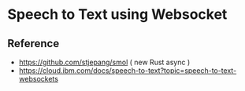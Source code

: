 # Speech to Text using Websocket



## Reference
* https://github.com/stjepang/smol ( new Rust async )
* https://cloud.ibm.com/docs/speech-to-text?topic=speech-to-text-websockets
